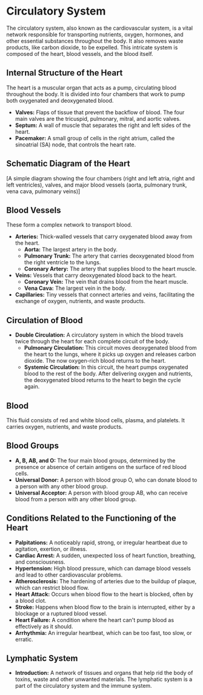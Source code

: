 
# Circulatory System

The circulatory system, also known as the cardiovascular system, is a vital network responsible for transporting nutrients, oxygen, hormones, and other essential substances throughout the body. It also removes waste products, like carbon dioxide, to be expelled. This intricate system is composed of the heart, blood vessels, and the blood itself.

## Internal Structure of the Heart

The heart is a muscular organ that acts as a pump, circulating blood throughout the body. It is divided into four chambers that work to pump both oxygenated and deoxygenated blood.

*   **Valves:** Flaps of tissue that prevent the backflow of blood. The four main valves are the tricuspid, pulmonary, mitral, and aortic valves.
*   **Septum:** A wall of muscle that separates the right and left sides of the heart.
*   **Pacemaker:** A small group of cells in the right atrium, called the sinoatrial (SA) node, that controls the heart rate.

## Schematic Diagram of the Heart

[A simple diagram showing the four chambers (right and left atria, right and left ventricles), valves, and major blood vessels (aorta, pulmonary trunk, vena cava, pulmonary veins)]

## Blood Vessels

These form a complex network to transport blood.

*   **Arteries:** Thick-walled vessels that carry oxygenated blood away from the heart.
    *   **Aorta:** The largest artery in the body.
    *   **Pulmonary Trunk:** The artery that carries deoxygenated blood from the right ventricle to the lungs.
    *   **Coronary Artery:** The artery that supplies blood to the heart muscle.
*   **Veins:** Vessels that carry deoxygenated blood back to the heart.
    *   **Coronary Vein:** The vein that drains blood from the heart muscle.
    *   **Vena Cava:** The largest vein in the body.
*   **Capillaries:** Tiny vessels that connect arteries and veins, facilitating the exchange of oxygen, nutrients, and waste products.

## Circulation of Blood

*   **Double Circulation:** A circulatory system in which the blood travels twice through the heart for each complete circuit of the body.
    *   **Pulmonary Circulation:** This circuit moves deoxygenated blood from the heart to the lungs, where it picks up oxygen and releases carbon dioxide. The now oxygen-rich blood returns to the heart.
    *   **Systemic Circulation:** In this circuit, the heart pumps oxygenated blood to the rest of the body. After delivering oxygen and nutrients, the deoxygenated blood returns to the heart to begin the cycle again.

## Blood

This fluid consists of red and white blood cells, plasma, and platelets. It carries oxygen, nutrients, and waste products.

## Blood Groups

*   **A, B, AB, and O:** The four main blood groups, determined by the presence or absence of certain antigens on the surface of red blood cells.
*   **Universal Donor:** A person with blood group O, who can donate blood to a person with any other blood group.
*   **Universal Acceptor:** A person with blood group AB, who can receive blood from a person with any other blood group.

## Conditions Related to the Functioning of the Heart

*   **Palpitations:** A noticeably rapid, strong, or irregular heartbeat due to agitation, exertion, or illness.
*   **Cardiac Arrest:** A sudden, unexpected loss of heart function, breathing, and consciousness.
*   **Hypertension:** High blood pressure, which can damage blood vessels and lead to other cardiovascular problems.
*   **Atherosclerosis:** The hardening of arteries due to the buildup of plaque, which can restrict blood flow.
*   **Heart Attack:** Occurs when blood flow to the heart is blocked, often by a blood clot.
*   **Stroke:** Happens when blood flow to the brain is interrupted, either by a blockage or a ruptured blood vessel.
*   **Heart Failure:** A condition where the heart can't pump blood as effectively as it should.
*   **Arrhythmia:** An irregular heartbeat, which can be too fast, too slow, or erratic.

## Lymphatic System

*   **Introduction:** A network of tissues and organs that help rid the body of toxins, waste and other unwanted materials. The lymphatic system is a part of the circulatory system and the immune system.
